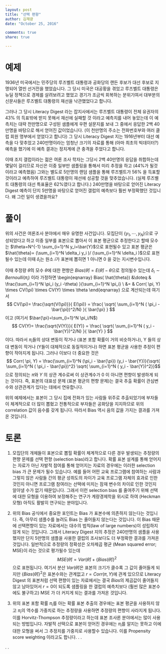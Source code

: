 ```yaml
---
layout: post 
title: "선택 편향"
author: 김재광 
date: "October 25, 2016"

comments: true
share: true

---
```





# 예제 

1936년 미국에서는 민주당의 루즈벨트 대통령과 공화당의 랜든 후보가 대선 후보로 지명되어 열띤 선거전을 했었습니다. 그 당시 미국은 대공황을 겪었고 루즈벨트 대통령은 뉴딜 정책으로 경제를 살려보려고 했었고 경기가 조금씩 회복하는 분위기여서 대부분의 신문사들은 루즈벨트 대통령의 재선을 낙관했었다고 합니다. 

그러나 그 당시 Literacy Digest 라는 잡지사에서는 
루즈벨트 대통령이 전체 유권자의 43% 의 득표밖에 받지 못해서 재선에 실패할 것 이라고 예측치를 내어 놓았는데 이 예측치는 대략 천만명으로 구성된 샘플에게 우편 설문지를  보내 그 중에서 응답한 2백 40만명을 바탕으로 해서 얻어진 값이었습니다. (이 천만명의 주소는 전화번호부와 여러 클럽 회원 명부에서 얻었다고 합니다) 그 당시 Literacy Digest 지는 1916년부터 대선 예측을 다 맞추었고 240만명이라는 엄청난 크기의 자료를 통해 (아마 최초의 빅데이터?) 예측을 했기에 이 예측 결과는 정치계에 큰 충격을 주었다고 합니다.  



이때 조지 갤럽이라는 젊은 여론 조사 학자는 그당시 2백 40만명의 응답을 취합하는데 몇달이 걸리므로 자신은 이중 일부만 샘플링을 통해서 미리 추정을 하고 (44%가 될것이라고 예측했음) 그와는 별도로 5만명의 랜덤 샘플을 통해 루즈벨트가 56% 을 득표할 것이라고 예측하여 루즈벨트 대통령이 재선에 성공할 것을 맞추었습니다. (실제 루즈벨트 대통령의 대선 특표율은 62%였다고 합니다.)  240만명을 바탕으로 얻어진 Literacy Digest 예측이 단지 5만명을 바탕으로 얻어진 갤럽의 예측보다 훨씬 부정확했던 것입니다. 왜 그런 일이 생겼을까요? 





# 풀이  


위의 사건은 여론조사 분야에서 매우 유명한 사건입니다. 모집단이 $\{y_1, \cdots, y_N\}$으로 구성되었다고 하고 이중 일부를 표본으로 뽑아서 이 표본 평균으로 추정한다고 할때 모수는 $\theta=N^{-1} \sum_{i=1}^N y_i=\bar{Y}$으로 표현될수 있고 표본 평균은 $\hat{\theta}= (\sum_{i=1}^N \delta_i y_i )/ (\sum_{i=1}^N \delta_i )$으로 표현될수 있는데 이때 $\delta_i$는 원소 $i$가 표본에 뽑히면 1 아니면 0 을 갖는 지시변수입니다. 

이때 추정량 $\hat{\theta}$의 모수 $\theta$에 대한 편향은 $Bias(\hat{\theta})= E( \hat{\theta})- \theta$으로 정의될수 있는데 $\delta_i \sim Bernoulli(\pi_i)$ 이라 가정하면 
\begin{eqnarray}
Bias( \hat{\theta}) &\doteq & \frac{\sum_{i=1}^N \pi_i (y_i -\theta) }{\sum_{i=1}^N \pi_i} \\
&= & Corr( \pi, Y) \times CV(\pi) \times CV(Y) \times \theta
\end{eqnarray}
으로 계산되는데 여기서 
$$ CV(\pi)= \frac{\sqrt{V(\pi)}}{ E(\pi)} = \frac{ \sqrt{ \sum_{i=1}^N ( \pi_i - \bar{\pi})^2/N} }{ \bar{\pi} } $$
이고 (여기서 $\bar{\pi}=\sum_{i=1}^N \pi_i/N$)
$$ CV(Y)= \frac{\sqrt{V(Y)}}{ E(Y)} = \frac{ \sqrt{ \sum_{i=1}^N ( y_i - \bar{Y})^2/N} }{ \bar{Y} } $$
이다. 따라서 $\pi_i$들의 상대 변동이 작거나 (표본 포함 확률이 거의 비슷하거나), Y 들의 상대 변동이 작거나 (Y들이 대체적으로 동질적이거나) 하면 표본 평균을 사용한 추정이 편향이 작아지게 됩니다. 그러나 이보다 더 중요한 것은 
$$ Corr( \pi, Y) = \frac{\sum_{i=1}^N (\pi_i - \bar{\pi}) (y_i - \bar{Y})}{\sqrt{ \sum_{i=1}^N ( \pi_i - \bar{\pi})^2} \sqrt{ \sum_{i=1}^N ( y_i - \bar{Y})^2}}$$
으로 정의되는 $\pi$와 $Y$ 의 상관 계수로써 이 상관계수가 0 이 아니면 편향이 발생하게 되는 것이다. 즉, 표본의 대표성 문제 (표본 평균의 편향 문제)는 결국 추출 확률이 관심변수와 상관관계가 있다는 데에서 연유합니다. 

위의 예제에서는 표본이 그 당시 집에 전화가 있는 사람들 위주로 추출되었기에 부자들이 체계적으로 더 많이 뽑혔고 전통적으로 부자들은 공화당을 지지하므로 위의 correlation 값이 음수를 갖게 됩니다. 따라서 Bias 역시 음의 값을 가지는 결과를 가져온 것입니다. 





# 토론 

1. 모집단의 개체들이 표본으로 뽑힐 확률이 체계적으로 다른 경우 발생되는 추정량의 편향 문제를 선택 편향 (selection bias)라고 합니다. 확률 표본 설계를 통해 얻어지는 자료가 아닌 자발적 참여를 통해 얻어지는 자료의 경우에는 이러한 selection bias 가 큰 문제가 될수 있습니다. 예를 들어 어떤 교육 프로그램에 참여하는 사람과 그렇지 않은 사람들 간의 평균 성취도의 차이가 교육 프로그램 자체의 효과로 인한 것인지 아니면 프로그램 참여라는 선택에 미치는 잠재 변수의 차이로 인한 것인지 알아낼 수가 없기 때문입니다. 그래서 이런 selection bias 를 줄여주기 위해 선택에 대한 모형을 이용하여 보정해주는 연구가 계량경제학을 위시로 하여 (Heckman 모형) 아직도 활발히 연구되는 분야입니다. 



2. 위의 Bias 공식에서 중요한 포인트는 Bias 가 표본수에 의존하지 않는다는 것입니다. 즉, 아무리 샘플수를 늘려도 Bias 는 줄어들지 않는다는 것입니다. 이 Bias 때문에 선택편향이 있는 자료에서는 대수의 법칙(law of large numbers)이 성립하지 않게 되는 것입니다. 
그래서 Literacy Digest 지의 추정은 240만명의 샘플을 사용했지만 단지 5만명의 샘플을 사용한 갤럽의 조사보다도 더 부정확한 결과를 가져온 것입니다. 일반적으로 추정량의 정확성은 오차제곱 평균 (Mean squared error; MSE)이 라는 것으로 평가될수 있는데 
$$MSE(\hat{\theta}) = Var( \hat{\theta}) + \{ Bias( \hat{\theta}) \}^2
$$
으로 표현됩니다. 여기서 분산 $Var( \hat{\theta})$은 표본의 크기가 클수록 그 값이 줄어들게 되지만 $\{ Bias( \hat{\theta}) \}^2$은 표본수와는 관계없고 $r=Corr( \pi, Y)$에 관계 있으므로 Literacy Digest 의 표본처럼 선택 편향이 있는 자료에서는 결국 $Bias$의 제곱값이 줄어들지 않고 남아있어서 $r=0$이 되도록 샘플링을 한 갤럽의 예측치보다 (훨씬 많은 표본수에도 불구하고) MSE 가 더 커지게 되는 결과를 가져온 것입니다. 


3. 위의 표본 포함 확률 $\pi_i$를 아는 확률 표본 추출의 경우에는 표본 평균을 사용하지 않고 $\pi_i$의 역수를 가중치로 하는 추정량을 사용하면 추정량의 편향이 사라지게 됩니다. 이를 Horvitz-Thompson 추정량이라고 하는데 표본 조사론 분야에서는 많이 사용되는 방법입니다. 자발적 선택으로 표본이 얻어진 경우에는 $\pi_i$를 알지는 못하고 이에 대한 모형을 써서 그 추정치를 가중치로 사용할수 있습니다. 이를 Propensity score weighting 이라고도 합니다. 
.
.



.
.










